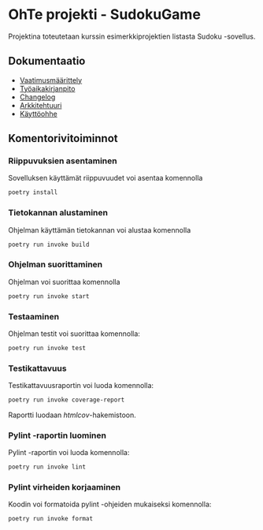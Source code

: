# OhTe projekti - SudokuGame

Projektina toteutetaan kurssin esimerkkiprojektien listasta Sudoku -sovellus. 

## Dokumentaatio

- [Vaatimusmäärittely](https://github.com/oliviahorjamo/OhTe-harjoitustyo-2022/blob/master/dokumentaatio/vaatimusmaarittely.md)
- [Työaikakirjanpito](https://github.com/oliviahorjamo/OhTe-harjoitustyo-2022/blob/master/dokumentaatio/tyoaikakirjanpito.md)
- [Changelog](https://github.com/oliviahorjamo/OhTe-harjoitustyo-2022/blob/master/dokumentaatio/changelog.md)
- [Arkkitehtuuri](https://github.com/oliviahorjamo/OhTe-harjoitustyo-2022/blob/master/dokumentaatio/arkkitehtuuri.md)
- [Käyttöohhe](https://github.com/oliviahorjamo/OhTe-harjoitustyo-2022/blob/master/dokumentaatio/kayttoohje.md)

## Komentorivitoiminnot

### Riippuvuksien asentaminen
Sovelluksen käyttämät riippuvuudet voi asentaa komennolla
```bash
poetry install
```

### Tietokannan alustaminen
Ohjelman käyttämän tietokannan voi alustaa komennolla
```bash
poetry run invoke build
```

### Ohjelman suorittaminen
Ohjelman voi suorittaa komennolla

```bash
poetry run invoke start
```

### Testaaminen
Ohjelman testit voi suorittaa komennolla:

```bash
poetry run invoke test
```

### Testikattavuus

Testikattavuusraportin voi luoda komennolla:

```bash
poetry run invoke coverage-report
```

Raportti luodaan _htmlcov_-hakemistoon.

### Pylint -raportin luominen

Pylint -raportin voi luoda komennolla:

```bash
poetry run invoke lint
```

### Pylint virheiden korjaaminen

Koodin voi formatoida pylint -ohjeiden mukaiseksi komennolla:

```bash
poetry run invoke format
```
